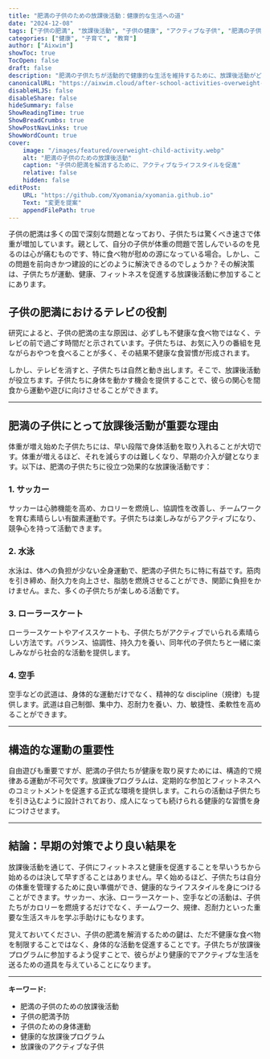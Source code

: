 ```yaml
---
title: "肥満の子供のための放課後活動：健康的な生活への道"
date: "2024-12-08"
tags: ["子供の肥満", "放課後活動", "子供の健康", "アクティブな子供", "肥満の子供"]
categories: ["健康", "子育て", "教育"]
author: ["Aixwim"]
showToc: true
TocOpen: false
draft: false
description: "肥満の子供たちが活動的で健康的な生活を維持するために、放課後活動がどれほど重要かを探ります。スポーツやフィジカルトレーニングがどのように役立つかを学びましょう。"
canonicalURL: "https://aixwim.cloud/after-school-activities-overweight-kids"
disableHLJS: false
disableShare: false
hideSummary: false
ShowReadingTime: true
ShowBreadCrumbs: true
ShowPostNavLinks: true
ShowWordCount: true
cover:
    image: "/images/featured/overweight-child-activity.webp"
    alt: "肥満の子供のための放課後活動"
    caption: "子供の肥満を解消するために、アクティブなライフスタイルを促進"
    relative: false
    hidden: false
editPost:
    URL: "https://github.com/Xyomania/xyomania.github.io"
    Text: "変更を提案"
    appendFilePath: true
---
```


子供の肥満は多くの国で深刻な問題となっており、子供たちは驚くべき速さで体重が増加しています。親として、自分の子供が体重の問題で苦しんでいるのを見るのは心が痛むものです、特に食べ物が慰めの源になっている場合。しかし、この問題を前向きかつ建設的にどのように解決できるのでしょうか？その解決策は、子供たちが運動、健康、フィットネスを促進する放課後活動に参加することにあります。

<!--more-->

## 子供の肥満におけるテレビの役割

研究によると、子供の肥満の主な原因は、必ずしも不健康な食べ物ではなく、テレビの前で過ごす時間だと示されています。子供たちは、お気に入りの番組を見ながらおやつを食べることが多く、その結果不健康な食習慣が形成されます。

しかし、テレビを消すと、子供たちは自然と動き出します。そこで、放課後活動が役立ちます。子供たちに身体を動かす機会を提供することで、彼らの関心を間食から運動や遊びに向けさせることができます。

---

## 肥満の子供にとって放課後活動が重要な理由

体重が増え始めた子供たちには、早い段階で身体活動を取り入れることが大切です。体重が増えるほど、それを減らすのは難しくなり、早期の介入が鍵となります。以下は、肥満の子供たちに役立つ効果的な放課後活動です：

### 1. **サッカー**
サッカーは心肺機能を高め、カロリーを燃焼し、協調性を改善し、チームワークを育む素晴らしい有酸素運動です。子供たちは楽しみながらアクティブになり、競争心を持って活動できます。

### 2. **水泳**
水泳は、体への負担が少ない全身運動で、肥満の子供たちに特に有益です。筋肉を引き締め、耐久力を向上させ、脂肪を燃焼させることができ、関節に負担をかけません。また、多くの子供たちが楽しめる活動です。

### 3. **ローラースケート**
ローラースケートやアイススケートも、子供たちがアクティブでいられる素晴らしい方法です。バランス、協調性、持久力を養い、同年代の子供たちと一緒に楽しみながら社会的な活動を提供します。

### 4. **空手**
空手などの武道は、身体的な運動だけでなく、精神的な discipline（規律）も提供します。武道は自己制御、集中力、忍耐力を養い、力、敏捷性、柔軟性を高めることができます。

---

## 構造的な運動の重要性

自由遊びも重要ですが、肥満の子供たちが健康を取り戻すためには、構造的で規律ある運動が不可欠です。放課後プログラムは、定期的な参加とフィットネスへのコミットメントを促進する正式な環境を提供します。これらの活動は子供たちを引き込むように設計されており、成人になっても続けられる健康的な習慣を身につけさせます。

---

## 結論：早期の対策でより良い結果を

放課後活動を通じて、子供にフィットネスと健康を促進することを早いうちから始めるのは決して早すぎることはありません。早く始めるほど、子供たちは自分の体重を管理するために良い準備ができ、健康的なライフスタイルを身につけることができます。サッカー、水泳、ローラースケート、空手などの活動は、子供たちがカロリーを燃焼するだけでなく、チームワーク、規律、忍耐力といった重要な生活スキルを学ぶ手助けにもなります。

覚えておいてください、子供の肥満を解消するための鍵は、ただ不健康な食べ物を制限することではなく、身体的な活動を促進することです。子供たちが放課後プログラムに参加するよう促すことで、彼らがより健康的でアクティブな生活を送るための道具を与えていることになります。

---

**キーワード:**
- 肥満の子供のための放課後活動
- 子供の肥満予防
- 子供のための身体運動
- 健康的な放課後プログラム
- 放課後のアクティブな子供
